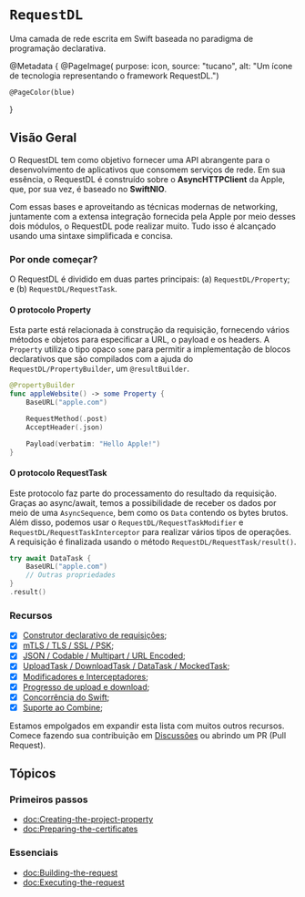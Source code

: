 # ``RequestDL``

Uma camada de rede escrita em Swift baseada no paradigma de programação declarativa.

@Metadata {
    @PageImage(
        purpose: icon,
        source: "tucano",
        alt: "Um ícone de tecnologia representando o framework RequestDL.")

    @PageColor(blue)
}

## Visão Geral

O RequestDL tem como objetivo fornecer uma API abrangente para o desenvolvimento de aplicativos que consomem serviços de rede. Em sua essência, o RequestDL é construído sobre o **AsyncHTTPClient** da Apple, que, por sua vez, é baseado no **SwiftNIO**.

Com essas bases e aproveitando as técnicas modernas de networking, juntamente com a extensa integração fornecida pela Apple por meio desses dois módulos, o RequestDL pode realizar muito. Tudo isso é alcançado usando uma sintaxe simplificada e concisa.

### Por onde começar?

O RequestDL é dividido em duas partes principais: (a) ``RequestDL/Property``; e (b) ``RequestDL/RequestTask``.

#### O protocolo Property

Esta parte está relacionada à construção da requisição, fornecendo vários métodos e objetos para especificar a URL, o payload e os headers. A ``Property`` utiliza o tipo opaco `some` para permitir a implementação de blocos declarativos que são compilados com a ajuda do ``RequestDL/PropertyBuilder``, um `@resultBuilder`.

```swift
@PropertyBuilder
func appleWebsite() -> some Property {
    BaseURL("apple.com")

    RequestMethod(.post)
    AcceptHeader(.json)

    Payload(verbatim: "Hello Apple!")
}
```

#### O protocolo RequestTask

Este protocolo faz parte do processamento do resultado da requisição. Graças ao async/await, temos a possibilidade de receber os dados por meio de uma `AsyncSequence`, bem como os `Data` contendo os bytes brutos. Além disso, podemos usar o ``RequestDL/RequestTaskModifier`` e ``RequestDL/RequestTaskInterceptor`` para realizar vários tipos de operações. A requisição é finalizada usando o método ``RequestDL/RequestTask/result()``.

```swift
try await DataTask {
    BaseURL("apple.com")
    // Outras propriedades
}
.result()
```

### Recursos

- [x] [Construtor declarativo de requisições](<doc:Creating-requests-from-scratch>);
- [x] [mTLS / TLS / SSL / PSK](<doc:Secure-connection>);
- [x] [JSON / Codable / Multipart / URL Encoded](<doc:Exploring-payload>);
- [x] [UploadTask / DownloadTask / DataTask / MockedTask](<doc:Exploring-task>);
- [x] [Modificadores e Interceptadores](<doc:Modifiers-and-Interceptors>);
- [x] [Progresso de upload e download](<doc:Upload-and-download-progress>);
- [x] [Concorrência do Swift](<doc:Swift-concurrency>);
- [x] [Suporte ao Combine](<doc:Exploring-combine>);

Estamos empolgados em expandir esta lista com muitos outros recursos. Comece fazendo sua contribuição em [Discussões](https://github.com/orgs/request-dl/discussions) ou abrindo um PR (Pull Request).

## Tópicos

### Primeiros passos

- <doc:Creating-the-project-property>
- <doc:Preparing-the-certificates>

### Essenciais

- <doc:Building-the-request>
- <doc:Executing-the-request>
